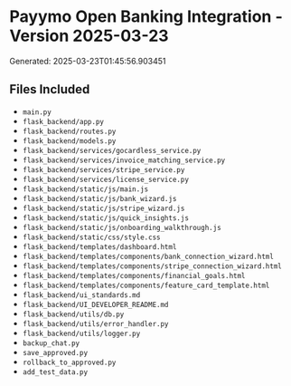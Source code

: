 # Payymo Open Banking Integration - Version 2025-03-23

Generated: 2025-03-23T01:45:56.903451

## Files Included

- `main.py`
- `flask_backend/app.py`
- `flask_backend/routes.py`
- `flask_backend/models.py`
- `flask_backend/services/gocardless_service.py`
- `flask_backend/services/invoice_matching_service.py`
- `flask_backend/services/stripe_service.py`
- `flask_backend/services/license_service.py`
- `flask_backend/static/js/main.js`
- `flask_backend/static/js/bank_wizard.js`
- `flask_backend/static/js/stripe_wizard.js`
- `flask_backend/static/js/quick_insights.js`
- `flask_backend/static/js/onboarding_walkthrough.js`
- `flask_backend/static/css/style.css`
- `flask_backend/templates/dashboard.html`
- `flask_backend/templates/components/bank_connection_wizard.html`
- `flask_backend/templates/components/stripe_connection_wizard.html`
- `flask_backend/templates/components/financial_goals.html`
- `flask_backend/templates/components/feature_card_template.html`
- `flask_backend/ui_standards.md`
- `flask_backend/UI_DEVELOPER_README.md`
- `flask_backend/utils/db.py`
- `flask_backend/utils/error_handler.py`
- `flask_backend/utils/logger.py`
- `backup_chat.py`
- `save_approved.py`
- `rollback_to_approved.py`
- `add_test_data.py`

